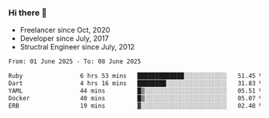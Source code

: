 ### Hi there 👋

- Freelancer since Oct, 2020
- Developer since July, 2017
- Structral Engineer since July, 2012

<!--START_SECTION:waka-->

```txt
From: 01 June 2025 - To: 08 June 2025

Ruby                6 hrs 53 mins   █████████████░░░░░░░░░░░░   51.45 %
Dart                4 hrs 16 mins   ████████░░░░░░░░░░░░░░░░░   31.83 %
YAML                44 mins         █▒░░░░░░░░░░░░░░░░░░░░░░░   05.51 %
Docker              40 mins         █▒░░░░░░░░░░░░░░░░░░░░░░░   05.07 %
ERB                 19 mins         ▓░░░░░░░░░░░░░░░░░░░░░░░░   02.48 %
```

<!--END_SECTION:waka-->
